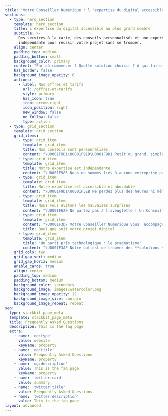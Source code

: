 ```yaml
---
title: 'Votre Conseiller Numérique : l''expertise du digital accessible'
sections:
  - type: hero_section
    template: hero_section
    title: L'expertise du digital accessible au plus grand nombre
    subtitle: >-
      Des services à la carte, des conseils personnalisés et une expertise
      indépendante pour réussir votre projet sans se tromper.
    align: center
    padding_top: medium
    padding_bottom: small
    background_color: primary
    content: "Par où commencer ? Quelle solution choisir ? À qui faire appel ? Comment évaluer cette offre et s'assurer de la qualité du travail réalisé ? Voilà **autant de questions qu'on se pose au démarrage d'un projet**. Le rôle de Votre Conseiller Numérique est d'y répondre, de vous donner toutes les clés et l'assistance nécessaire à l'entière réussite votre projet digital \U0001F680\n"
    has_border: false
    background_image_opacity: 6
    actions:
      - label: Nos offres et tarifs
        url: /offres-et-tarifs
        style: primary
        has_icon: true
        icon: arrow-right
        icon_position: right
        new_window: false
        no_follow: false
        type: action
  - type: grid_section
    template: grid_section
    grid_items:
      - type: grid_item
        template: grid_item
        title: Nos conseils sont personnalisés
        content: "\U0001F9D1‍\U0001F91D‍\U0001F9D1 Petit ou grand, simple ou complexe, votre projet est unique et nous savons qu'il est important pour vous.\n\nAussi, nous privilégions toujours une écoute approfondie de votre besoin qui se traduit en recommandations claires, précises, et surtout opérationnelles !\n\nVotre Conseiller Numérique est un **interlocuteur unique qui mobilise notre réseau** de compétences pour répondre à vos questions ou suivre votre projet digital.\n"
      - type: grid_item
        template: grid_item
        title: Notre expertise est indépendante
        content: "\U0001F985 Nous ne sommes liés à aucune entreprise particulière, ne touchons aucune commission et n'avons aucun intérêt à vous orienter vers une solution qui ne vous correspondrait pas pleinement. Seul votre intérêt compte !\n\nVotre Conseiller Numérique est là pour **vous faire économisez du temps et de l'argent !** \n"
      - type: grid_item
        template: grid_item
        title: Notre expertise est accessible et abordable
        content: "\U0001F9D1‍\U0001F3EB Ne perdez plus des heures ni même des journées à lire tout et son contraire sur internet au point de ne plus savoir par où commencer. Une **veille technologique constante** nous permet d'identifier rapidement les solutions en adéquation avec votre projet.\n\nNe vous fiez pas seulement aux belles présentations PowerPoint, aux maquettes qui \"en jettent\" ou au baratin jargonneux qui n'est souvent là que pour vous impressionner. Nous, nous allons droit à l'essentiel et c'est aussi pour cela que **nos tarifs sont particulièrement abordables.**\n\nNous ne perdons pas de temps à rédiger un cahier de charges de deux cents pages que personne ne lit ou à vous produire de \"jolies slides\". Nos recommandations sont **claires, compréhensible et opérationnelles**.\n"
      - type: grid_item
        template: grid_item
        title: Nous vous évitons les mauvaises surprises
        content: "\U0001F629 Ne partez pas à l'aveuglette ! Un Conseiller Numérique, c'est la meilleure **garantie d'éviter les déconvenues** : les projets qui s'éternisent ou échouent, les prestataires qui vous font faux bond ou vous baladent, car le client de toute façon *\"n'y comprend rien\".*\n\nLa plupart des entreprises de services numériques font bien leur travail, pas nécessairement les plus grandes ou les plus connues. Mais les agences de communication digitale qui vous facturent des sommes exorbitantes pour un travail parfois très simple ne sont pas rares.\n\nQuoi de plus exaspérant qu'un prestataire qui, une fois le devis signé, fait preuve de mauvaise volonté avec des réponses du type : *c'est difficile à faire, on a besoin de deux journées de développement supplémentaires, mais pas avant la semaine prochaine ; le dev est sur un autre projet ; ajoutez un ticket et je vais regarder ; je vous envoie un nouveau devis...*\n"
      - type: grid_item
        template: grid_item
        content: "\U0001F3D7️ Votre Conseiller Numérique vous  accompagne sur tout type de projets : **site internet, application mobile, plateforme métier, publicité digitale,** référencement naturel, production de contenus, informatique réseau, sécurité de votre système d'information, protection des données personnelles, recherche de prestataires, analyse des offres, audits.\n\nÀ tout moment, il peut mobiliser notre réseau de compétences pour s'adapter à votre besoin et vous aider à faire les bons choix !\nQue votre projet soit gros ou petit, simple ou complexe, s'élève à quelques centaines ou à plusieurs dizaines de milliers d'euros, **nous déployons la même rigueur pour vous aider à le réussir.**\n\nNotre mission est de vous mettre sur la meilleure voie possible et, si vous le souhaitez, de vous accompagner du début à la fin, du premier au dernier clic.\n\n***\n"
        title: Quel que soit votre projet digital
      - type: grid_item
        template: grid_item
        title: 'Un parti pris technologique : le pragmatisme'
        content: "\U0001F3AF Notre but est de trouver des **solutions simples et efficaces** qui répondent à votre besoin, quelles soient sur votre poste de travail, votre réseau, votre mobile, chez un hébergeur ou dans le cloud.\n\nSi des solutions libres, bien documentées et adossées à des communautés actives, tant mieux ! Si elles sont à la fois **rapides, souples et solides**, c'est encore mieux ! Mais le meilleur parti pris est toujours celui du pragmatisme, c’est-à-dire la capacité à s'adapter au contexte et à faire le maximum avec les moyens dont on dispose.\n\nPour un même projet, les choix peuvent être radicalement différents. Parfois, une solution internalisée s'impose pour préserver votre indépendance ; d'autres fois un ou plusieurs outils cloud vous feront gagner énormément de temps.\n\nComme dans un **Rubiks Cub,** les combinaisons sont innombrables. Nous les évaluons et trouvons celles qui s'emboitent bien !\n"
    grid_cols: two
    grid_gap_vert: medium
    grid_gap_horiz: medium
    enable_cards: true
    align: center
    padding_top: medium
    padding_bottom: medium
    background_color: secondary
    background_image: images/watercolor.png
    background_image_opacity: 12
    background_image_size: contain
    background_image_repeat: repeat
seo:
  type: stackbit_page_meta
  template: stackbit_page_meta
  title: Frequently Asked Questions
  description: This is the faq page
  extra:
    - name: 'og:type'
      value: website
      keyName: property
    - name: 'og:title'
      value: Frequently Asked Questions
      keyName: property
    - name: 'og:description'
      value: This is the faq page
      keyName: property
    - name: 'twitter:card'
      value: summary
    - name: 'twitter:title'
      value: Frequently Asked Questions
    - name: 'twitter:description'
      value: This is the faq page
layout: advanced
---
```

